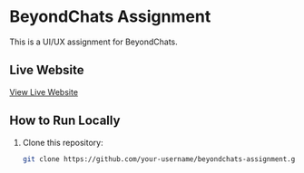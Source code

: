 # BeyondChats Assignment

This is a UI/UX assignment for BeyondChats.

## Live Website
[View Live Website](https://your-vercel-link.vercel.app)

## How to Run Locally
1. Clone this repository:
   ```bash
   git clone https://github.com/your-username/beyondchats-assignment.git
